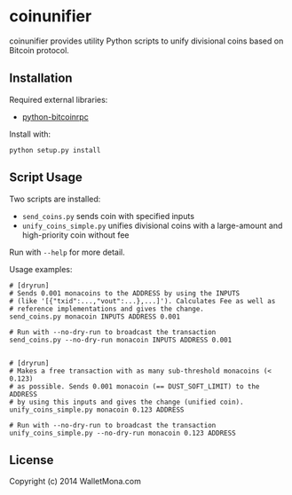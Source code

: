 coinunifier
===========

coinunifier provides utility Python scripts to unify divisional coins based on Bitcoin protocol.

Installation
------------

Required external libraries:
* [python-bitcoinrpc](https://github.com/jgarzik/python-bitcoinrpc "python-bitcoinrpc")

Install with:

    python setup.py install

Script Usage
------------

Two scripts are installed:
* `send_coins.py` sends coin with specified inputs
* `unify_coins_simple.py` unifies divisional coins with a large-amount and high-priority coin without fee

Run with `--help` for more detail.

Usage examples:

    # [dryrun]
    # Sends 0.001 monacoins to the ADDRESS by using the INPUTS
    # (like '[{"txid":...,"vout":...},...]'). Calculates Fee as well as
    # reference implementations and gives the change.
    send_coins.py monacoin INPUTS ADDRESS 0.001

    # Run with --no-dry-run to broadcast the transaction
    send_coins.py --no-dry-run monacoin INPUTS ADDRESS 0.001


    # [dryrun]
    # Makes a free transaction with as many sub-threshold monacoins (< 0.123)
    # as possible. Sends 0.001 monacoin (== DUST_SOFT_LIMIT) to the ADDRESS
    # by using this inputs and gives the change (unified coin).
    unify_coins_simple.py monacoin 0.123 ADDRESS

    # Run with --no-dry-run to broadcast the transaction
    unify_coins_simple.py --no-dry-run monacoin 0.123 ADDRESS


License
---------

Copyright (c) 2014 WalletMona.com

